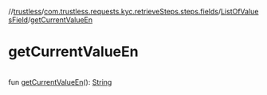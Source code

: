 //[trustless](../../../index.md)/[com.trustless.requests.kyc.retrieveSteps.steps.fields](../index.md)/[ListOfValuesField](index.md)/[getCurrentValueEn](get-current-value-en.md)

# getCurrentValueEn

\
fun [getCurrentValueEn](get-current-value-en.md)(): [String](https://kotlinlang.org/api/latest/jvm/stdlib/kotlin/-string/index.html)
